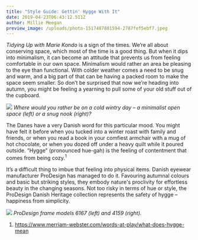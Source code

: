 ```yaml
---
title: "Style Guide: Gettin' Hygge With It"
date: 2019-04-23T06:43:12.511Z
author: Millie Meegan
preview_image: /uploads/photo-1517487881594-2787fef5ebf7.jpeg
---
```


<i>Tidying Up with Marie Kondo</i> is a sign of the times. We’re all about conserving space, which most of the time is a good thing. But when it dips into minimalism, it can become an attitude that prevents us from feeling comfortable in our own space. Minimalism would rather an area be pleasing to the eye than functional. With colder weather comes a need to be snug and warm, and a big part of that can be having a packed room to make the space seem smaller. So don’t be surprised that now we’re heading into autumn, you might be feeling a yearning to pull some of your old stuff out of the cupboard.

![](/uploads/minimalist-vs-cozy.jpg)
_Where would you rather be on a cold wintry day – a minimalist open space (left) or a snug nook (right)?_

The Danes have a very Danish word for this particular mood. You might have felt it before when you tucked into a winter roast with family and friends, or when you read a book in your comfiest armchair with a mug of hot chocolate, or when you dozed off under a heavy quilt while it poured outside. “Hygge” (pronounced hue-gah) is the feeling of contentment that comes from being cozy.<sup>1</sup>

It’s a difficult thing to imbue that feeling into physical items. Danish eyewear manufacturer ProDesign has managed to do it. Favouring autumnal colours and basic but striking styles, they embody nature's proclivity for effortless beauty in the changing seasons. Not too risky in terms of hue or style, the ProDesign Danish Heritage collection represents the safety of hygge – happiness from simplicity.

![](/uploads/hygge-blog.jpg)
_ProDesign frame models 6167 (left) and 4159 (right)._

1. https://www.merriam-webster.com/words-at-play/what-does-hygge-mean
